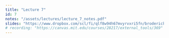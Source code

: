 ```yaml
---
title: "Lecture 7"
id: 7
notes: "/assets/lectures/lecture_7_notes.pdf"
slides: "https://www.dropbox.com/scl/fi/qlf8w94h67mvyrvxri5fn/broderick_lecture_07_share.pdf?rlkey=8vehd6ixs3mpklich6y53p1iw&dl=0"
# recording: "https://canvas.mit.edu/courses/28217/external_tools/369"
---
```

